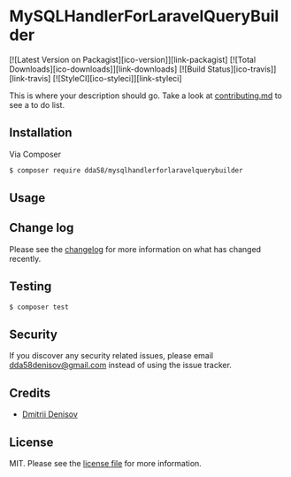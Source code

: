 # MySQLHandlerForLaravelQueryBuilder

[![Latest Version on Packagist][ico-version]][link-packagist]
[![Total Downloads][ico-downloads]][link-downloads]
[![Build Status][ico-travis]][link-travis]
[![StyleCI][ico-styleci]][link-styleci]

This is where your description should go. Take a look at [contributing.md](contributing.md) to see a to do list.

## Installation

Via Composer

``` bash
$ composer require dda58/mysqlhandlerforlaravelquerybuilder
```

## Usage

## Change log

Please see the [changelog](changelog.md) for more information on what has changed recently.

## Testing

``` bash
$ composer test
```

## Security

If you discover any security related issues, please email dda58denisov@gmail.com instead of using the issue tracker.

## Credits

- [Dmitrii Denisov][link-author]

## License

MIT. Please see the [license file](license.md) for more information.

[link-author]: https://github.com/dda58
